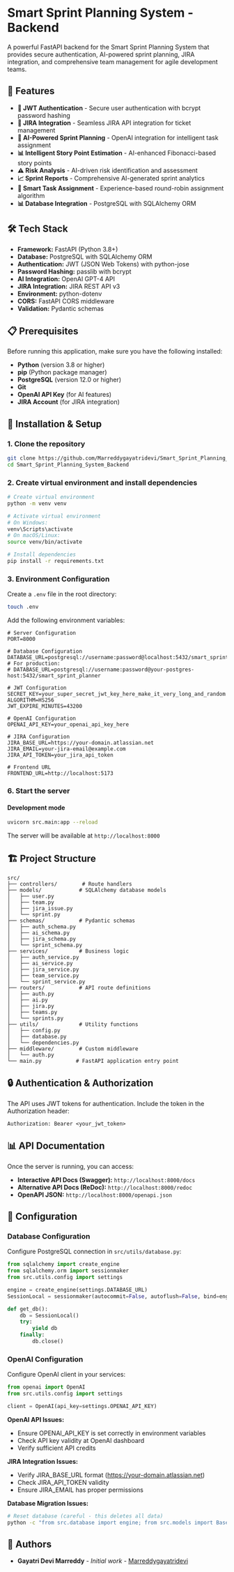 # Smart Sprint Planning System - Backend

A powerful FastAPI backend for the Smart Sprint Planning System that provides secure authentication, AI-powered sprint planning, JIRA integration, and comprehensive team management for agile development teams.

## 🚀 Features

- **🔐 JWT Authentication** - Secure user authentication with bcrypt password hashing
- **🎫 JIRA Integration** - Seamless JIRA API integration for ticket management
- **🤖 AI-Powered Sprint Planning** - OpenAI integration for intelligent task assignment
- **📊 Intelligent Story Point Estimation** - AI-enhanced Fibonacci-based story points
- **⚠️ Risk Analysis** - AI-driven risk identification and assessment
- **📈 Sprint Reports** - Comprehensive AI-generated sprint analytics
- **🎯 Smart Task Assignment** - Experience-based round-robin assignment algorithm
- **📊 Database Integration** - PostgreSQL with SQLAlchemy ORM

## 🛠️ Tech Stack

- **Framework:** FastAPI (Python 3.8+)
- **Database:** PostgreSQL with SQLAlchemy ORM
- **Authentication:** JWT (JSON Web Tokens) with python-jose
- **Password Hashing:** passlib with bcrypt
- **AI Integration:** OpenAI GPT-4 API
- **JIRA Integration:** JIRA REST API v3
- **Environment:** python-dotenv
- **CORS:** FastAPI CORS middleware
- **Validation:** Pydantic schemas

## 📋 Prerequisites

Before running this application, make sure you have the following installed:

- **Python** (version 3.8 or higher)
- **pip** (Python package manager)
- **PostgreSQL** (version 12.0 or higher)
- **Git**
- **OpenAI API Key** (for AI features)
- **JIRA Account** (for JIRA integration)

## 🔧 Installation & Setup

### 1. Clone the repository
```bash
git clone https://github.com/Marreddygayatridevi/Smart_Sprint_Planning_System_Backend.git
cd Smart_Sprint_Planning_System_Backend
```

### 2. Create virtual environment and install dependencies
```bash
# Create virtual environment
python -m venv venv

# Activate virtual environment
# On Windows:
venv\Scripts\activate
# On macOS/Linux:
source venv/bin/activate

# Install dependencies
pip install -r requirements.txt
```

### 3. Environment Configuration
Create a `.env` file in the root directory:
```bash
touch .env
```

Add the following environment variables:
```env
# Server Configuration
PORT=8000

# Database Configuration
DATABASE_URL=postgresql://username:password@localhost:5432/smart_sprint_planner
# For production:
# DATABASE_URL=postgresql://username:password@your-postgres-host:5432/smart_sprint_planner

# JWT Configuration
SECRET_KEY=your_super_secret_jwt_key_here_make_it_very_long_and_random
ALGORITHM=HS256
JWT_EXPIRE_MINUTES=43200

# OpenAI Configuration
OPENAI_API_KEY=your_openai_api_key_here

# JIRA Configuration
JIRA_BASE_URL=https://your-domain.atlassian.net
JIRA_EMAIL=your-jira-email@example.com
JIRA_API_TOKEN=your_jira_api_token

# Frontend URL
FRONTEND_URL=http://localhost:5173

```

### 6. Start the server

#### Development mode
```bash
uvicorn src.main:app --reload
```


The server will be available at `http://localhost:8000`


## 🏗️ Project Structure

```
src/
├── controllers/        # Route handlers
├── models/            # SQLAlchemy database models
│   ├── user.py
│   ├── team.py
│   ├── jira_issue.py
│   └── sprint.py
├── schemas/           # Pydantic schemas
│   ├── auth_schema.py
│   ├── ai_schema.py
│   ├── jira_schema.py
│   └── sprint_schema.py
├── services/          # Business logic
│   ├── auth_service.py
│   ├── ai_service.py
│   ├── jira_service.py
│   ├── team_service.py
│   └── sprint_service.py
├── routers/           # API route definitions
│   ├── auth.py
│   ├── ai.py
│   ├── jira.py
│   ├── teams.py
│   └── sprints.py
├── utils/             # Utility functions
│   ├── config.py
│   ├── database.py
│   └── dependencies.py
├── middleware/        # Custom middleware
│   └── auth.py
└── main.py           # FastAPI application entry point
```


## 🔒 Authentication & Authorization

The API uses JWT tokens for authentication. Include the token in the Authorization header:

```http
Authorization: Bearer <your_jwt_token>
```
## 📊 API Documentation

Once the server is running, you can access:

- **Interactive API Docs (Swagger):** `http://localhost:8000/docs`
- **Alternative API Docs (ReDoc):** `http://localhost:8000/redoc`
- **OpenAPI JSON:** `http://localhost:8000/openapi.json`

## 🔧 Configuration

### Database Configuration
Configure PostgreSQL connection in `src/utils/database.py`:

```python
from sqlalchemy import create_engine
from sqlalchemy.orm import sessionmaker
from src.utils.config import settings

engine = create_engine(settings.DATABASE_URL)
SessionLocal = sessionmaker(autocommit=False, autoflush=False, bind=engine)

def get_db():
    db = SessionLocal()
    try:
        yield db
    finally:
        db.close()
```

### OpenAI Configuration
Configure OpenAI client in your services:

```python
from openai import OpenAI
from src.utils.config import settings

client = OpenAI(api_key=settings.OPENAI_API_KEY)
```


**OpenAI API Issues:**
- Ensure OPENAI_API_KEY is set correctly in environment variables
- Check API key validity at OpenAI dashboard
- Verify sufficient API credits

**JIRA Integration Issues:**
- Verify JIRA_BASE_URL format (https://your-domain.atlassian.net)
- Check JIRA_API_TOKEN validity
- Ensure JIRA_EMAIL has proper permissions

**Database Migration Issues:**
```bash
# Reset database (careful - this deletes all data)
python -c "from src.database import engine; from src.models import Base; Base.metadata.drop_all(bind=engine); Base.metadata.create_all(bind=engine)"
```

## 👥 Authors

- **Gayatri Devi Marreddy** - *Initial work* - [Marreddygayatridevi](https://github.com/Marreddygayatridevi)

